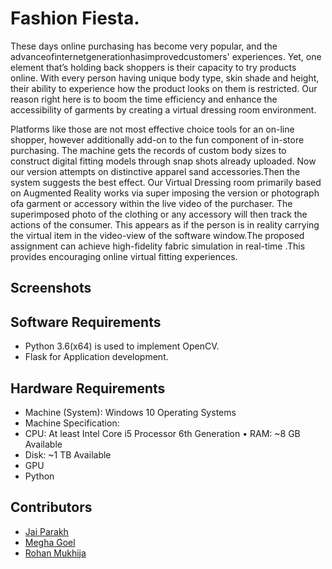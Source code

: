 # Fashion Fiesta.

These days online purchasing has become very popular, and the advanceofinternetgenerationhasimprovedcustomers' experiences. Yet, one element that’s holding back shoppers is their capacity to try products online. With every person having unique body type, skin shade and height, their ability to experience how the product looks on them is restricted.  Our reason right here is to boom the time efficiency and enhance the accessibility of garments by creating a virtual dressing room environment. 

Platforms like those are not most effective choice tools for an on-line shopper, however additionally add-on to the fun component of in-store purchasing. The machine gets the records of custom body sizes to construct digital fitting models through snap shots already uploaded. Now our version attempts on distinctive apparel sand accessories.Then the system suggests the best effect. Our Virtual Dressing room primarily based on Augmented Reality works via super imposing the version or photograph ofa garment or accessory within the live video of the purchaser. The superimposed photo of the clothing or any accessory will then track the actions of the consumer. This appears as if the person is in reality carrying the virtual item in the video-view of the software window.The proposed assignment can achieve high-fidelity fabric simulation in real-time .This provides encouraging online virtual fitting experiences.

## Screenshots



## Software Requirements
 
- Python 3.6(x64) is used to implement OpenCV.
- Flask for Application development.


## Hardware Requirements

- Machine (System): Windows 10 Operating Systems 
- Machine Specification: 
- CPU: At least Intel Core i5 Processor 6​th​ Generation  • RAM: ~8 GB Available 
- Disk: ~1 TB Available 
- GPU 
- Python


## Contributors

- [Jai Parakh](https://github.com/JaiParakh)
- [Megha Goel](https://github.com/meghagoel211)
- [Rohan Mukhija](https://github.com/rohanmukhija)
